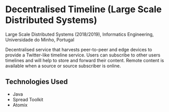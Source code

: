 # Decentralised Timeline (Large Scale Distributed Systems)

Large Scale Distributed Systems (2018/2019), Informatics Engineering, Universidade do Minho, Portugal

Decentralised service that harvests peer-to-peer and edge devices to provide a Twitter-like timeline service. Users can subscribe to other users timelines and will help to store and forward their content. Remote content is available when a source or source subscriber is online.

## Technologies Used
- Java
- Spread Toolkit
- Atomix
